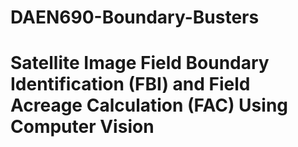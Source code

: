 # DAEN690-Boundary-Busters
# Satellite Image Field Boundary Identification (FBI) and Field Acreage Calculation (FAC) Using Computer Vision
